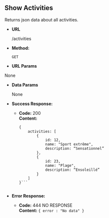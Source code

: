 **Show Activities**
----
  Returns json data about all activities.


* **URL**

  /activities


* **Method:**

  `GET`


*  **URL Params**

  None


* **Data Params**

  None


* **Success Response:**

  * **Code:** 200 <br />
    **Content:**
    ```
    {
        activities: [
            {
                id: 12,
                name: "Sport extrême",
                description: “Sensationnel”
            },
            {
                id: 23,
                name: "Plage",
                description: “Ensoleillé”
            }
        ]
    }```


* **Error Response:**

  * **Code:** 444 NO RESPONSE <br />
    **Content:** `{ error : "No data" }`
